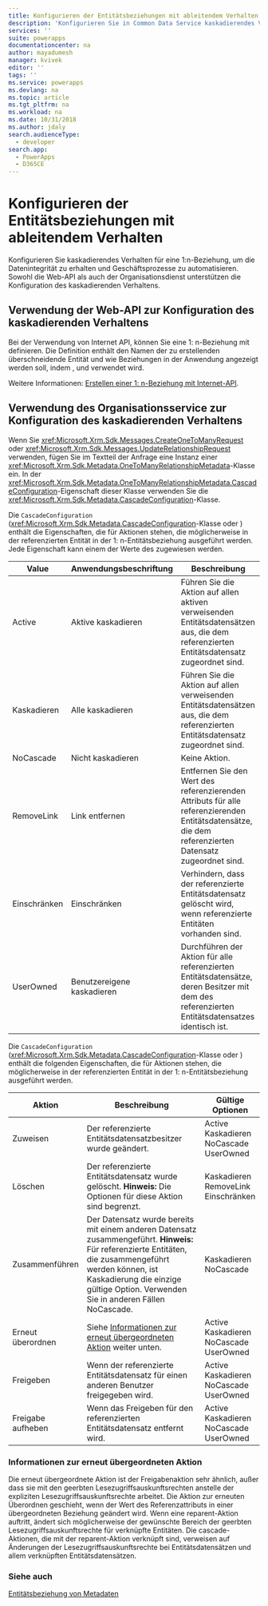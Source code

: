 ```yaml
---
title: Konfigurieren der Entitätsbeziehungen mit ableitendem Verhalten (Common Data Service) | Microsoft Docs
description: 'Konfigurieren Sie in Common Data Service kaskadierendes Verhalten für eine 1:n-Beziehung , um die Datenintegrität zu erhalten und Geschäftsprozesse zu automatisieren.'
services: ''
suite: powerapps
documentationcenter: na
author: mayadumesh
manager: kvivek
editor: ''
tags: ''
ms.service: powerapps
ms.devlang: na
ms.topic: article
ms.tgt_pltfrm: na
ms.workload: na
ms.date: 10/31/2018
ms.author: jdaly
search.audienceType:
  - developer
search.app:
  - PowerApps
  - D365CE
---
```


# <a name="configure-entity-relationship-cascading-behavior"></a>Konfigurieren der Entitätsbeziehungen mit ableitendem Verhalten  

 Konfigurieren Sie kaskadierendes Verhalten für eine 1:n-Beziehung, um die Datenintegrität zu erhalten und Geschäftsprozesse zu automatisieren. Sowohl die Web-API als auch der Organisationsdienst unterstützen die Konfiguration des kaskadierenden Verhaltens.

## <a name="using-web-api-to-configure-cascading-behavior"></a>Verwendung der Web-API zur Konfiguration des kaskadierenden Verhaltens

Bei der Verwendung von Internet API, können Sie eine 1: n-Beziehung mit <xref href="Microsoft.Dynamics.CRM.OneToManyRelationshipMetadata?text=OneToManyRelationshipMetadata EntityType" /> definieren. Die Definition enthält den Namen der zu erstellenden überschneidende Entität und wie Beziehungen in der Anwendung angezeigt werden soll, indem <xref href="Microsoft.Dynamics.CRM.AssociatedMenuConfiguration?text=AssociatedMenuConfiguration ComplexType" />, <xref href="Microsoft.Dynamics.CRM.Label?text=Label ComplexType" /> und <xref href="Microsoft.Dynamics.CRM.LocalizedLabel?text=LocalizedLabel ComplexType" /> verwendet wird. 

Weitere Informationen: [Erstellen einer 1: n-Beziehung mit Internet-API](webapi/create-update-entity-relationships-using-web-api.md#create-a-one-to-many-relationship).

## <a name="using-organization-service-to-configure-cascading-behavior"></a>Verwendung des Organisationsservice zur Konfiguration des kaskadierenden Verhaltens

Wenn Sie <xref:Microsoft.Xrm.Sdk.Messages.CreateOneToManyRequest> oder <xref:Microsoft.Xrm.Sdk.Messages.UpdateRelationshipRequest> verwenden, fügen Sie im Textteil der Anfrage eine Instanz einer <xref:Microsoft.Xrm.Sdk.Metadata.OneToManyRelationshipMetadata>-Klasse ein. In der <xref:Microsoft.Xrm.Sdk.Metadata.OneToManyRelationshipMetadata.CascadeConfiguration>-Eigenschaft dieser Klasse verwenden Sie die <xref:Microsoft.Xrm.Sdk.Metadata.CascadeConfiguration>-Klasse.  

Die `CascadeConfiguration` (<xref:Microsoft.Xrm.Sdk.Metadata.CascadeConfiguration>-Klasse oder <xref href="Microsoft.Dynamics.CRM.CascadeConfiguration?text=CascadeConfiguration ComplexType" />) enthält die Eigenschaften, die für Aktionen stehen, die möglicherweise in der referenzierten Entität in der 1: n-Entitätsbeziehung ausgeführt werden. Jede Eigenschaft kann einem der Werte des <xref href="Microsoft.Dynamics.CRM.CascadeType?text=CascadeType EnumType" /> zugewiesen werden.  

|Value|Anwendungsbeschriftung|Beschreibung|  
|-----------|-----------------------|-----------------|  
|Active|Aktive kaskadieren|Führen Sie die Aktion auf allen aktiven verweisenden Entitätsdatensätzen aus, die dem referenzierten Entitätsdatensatz zugeordnet sind.|  
|Kaskadieren|Alle kaskadieren|Führen Sie die Aktion auf allen verweisenden Entitätsdatensätzen aus, die dem referenzierten Entitätsdatensatz zugeordnet sind.|  
|NoCascade|Nicht kaskadieren|Keine Aktion.|  
|RemoveLink|Link entfernen|Entfernen Sie den Wert des referenzierenden Attributs für alle referenzierenden Entitätsdatensätze, die dem referenzierten Datensatz zugeordnet sind.|  
|Einschränken|Einschränken|Verhindern, dass der referenzierte Entitätsdatensatz gelöscht wird, wenn referenzierte Entitäten vorhanden sind.|  
|UserOwned|Benutzereigene kaskadieren|Durchführen der Aktion für alle referenzierten Entitätsdatensätze, deren Besitzer mit dem des referenzierten Entitätsdatensatzes identisch ist.|  
  
 Die `CascadeConfiguration` (<xref:Microsoft.Xrm.Sdk.Metadata.CascadeConfiguration>-Klasse oder <xref href="Microsoft.Dynamics.CRM.CascadeConfiguration?text=CascadeConfiguration ComplexType" />) enthält die folgenden Eigenschaften, die für Aktionen stehen, die möglicherweise in der referenzierten Entität in der 1: n-Entitätsbeziehung ausgeführt werden.  
  
|Aktion|Beschreibung|Gültige Optionen|  
|------------|-----------------|-------------------|  
|Zuweisen|Der referenzierte Entitätsdatensatzbesitzer wurde geändert.|Active<br />Kaskadieren<br />NoCascade<br />UserOwned|  
|Löschen|Der referenzierte Entitätsdatensatz wurde gelöscht. **Hinweis:** Die Optionen für diese Aktion sind begrenzt.|Kaskadieren<br />RemoveLink<br />Einschränken|  
|Zusammenführen|Der Datensatz wurde bereits mit einem anderen Datensatz zusammengeführt. **Hinweis:** Für referenzierte Entitäten, die zusammengeführt werden können, ist Kaskadierung die einzige gültige Option. Verwenden Sie in anderen Fällen NoCascade.|Kaskadieren<br />NoCascade|  
|Erneut überordnen|Siehe [Informationen zur erneut übergeordneten Aktion](#about-the-reparent-action) weiter unten.|Active<br />Kaskadieren<br />NoCascade<br />UserOwned|  
|Freigeben|Wenn der referenzierte Entitätsdatensatz für einen anderen Benutzer freigegeben wird.|Active<br />Kaskadieren<br />NoCascade<br />UserOwned|  
|Freigabe aufheben|Wenn das Freigeben für den referenzierten Entitätsdatensatz entfernt wird.|Active<br />Kaskadieren<br />NoCascade<br />UserOwned|  
  
<a name="BKMK_ReparentAction"></a>   
### <a name="about-the-reparent-action"></a>Informationen zur erneut übergeordneten Aktion  
 Die erneut übergeordnete Aktion ist der Freigabenaktion sehr ähnlich, außer dass sie mit den geerbten Lesezugriffsauskunftsrechten anstelle der expliziten Lesezugriffsauskunftsrechte arbeitet. Die Aktion zur erneuten Überordnen geschieht, wenn der Wert des Referenzattributs in einer übergeordneten Beziehung geändert wird. Wenn eine reparent-Aktion auftritt, ändert sich möglicherweise der gewünschte Bereich der geerbten Lesezugriffsauskunftsrechte für verknüpfte Entitäten. Die cascade-Aktionen, die mit der reparent-Aktion verknüpft sind, verweisen auf Änderungen der Lesezugriffsauskunftsrechte bei Entitätsdatensätzen und allem verknüpften Entitätsdatensätzen.  

### <a name="see-also"></a>Siehe auch

[Entitätsbeziehung von Metadaten](entity-relationship-metadata.md)  

